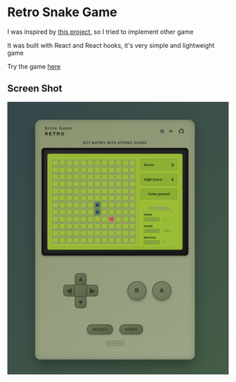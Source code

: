 # Retro Snake Game

I was inspired by [this project](https://github.com/ecyrbe/triste/blob/master/README.md), so I tried to implement other game

It was built with React and React hooks, it's very simple and lightweight game

Try the game [here](https://snake.congdv.com/)

## Screen Shot

![game screenshot](screenshot.png)
